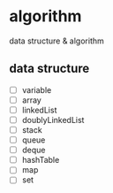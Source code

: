 # algorithm
data structure &amp; algorithm

## data structure
- [ ] variable
- [ ] array
- [ ] linkedList
- [ ] doublyLinkedList
- [ ] stack
- [ ] queue
- [ ] deque
- [ ] hashTable
- [ ] map
- [ ] set
